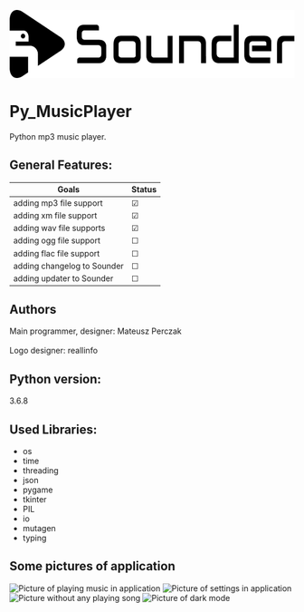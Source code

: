 <p align="left"><img src="images/logo/horizontal.png" alt="Sounder" height="120px"></p>

# Py_MusicPlayer
Python mp3 music player.

## General Features:
| Goals | Status |
| --- | --- |
| adding mp3 file support | ☑ |
| adding xm file support | ☑ |
| adding wav file supports | ☑ |
| adding ogg file support | ☐ | 
| adding flac file support | ☐ | 
| adding changelog to Sounder | ☐ | 
| adding updater to Sounder | ☐ | 


## Authors
Main programmer, designer: Mateusz Perczak
<br></br>
Logo designer: reallinfo

## Python version:
3.6.8

## Used Libraries:

+ os
+ time
+ threading
+ json
+ pygame
+ tkinter
+ PIL
+ io
+ mutagen
+ typing


## Some pictures of application
![Picture of playing music in application](https://github.com/losek1/Sounder3/blob/v3.0/images/NEW0.PNG)
![Picture of settings in application](https://github.com/losek1/Sounder3/blob/v3.0/images/NEW1.PNG)
![Picture without any playing song](https://github.com/losek1/Sounder3/blob/v3.0/images/NEW2.PNG)
![Picture of dark mode](https://github.com/losek1/Sounder3/blob/v3.0/images/NEW3.PNG)
